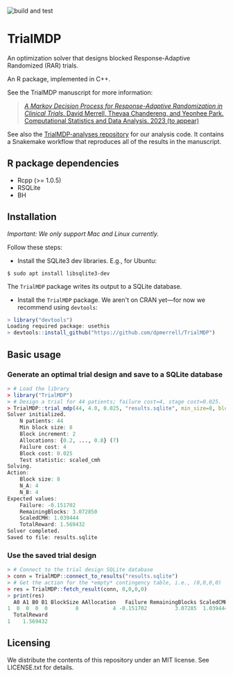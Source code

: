 <!-- badges -->
<!-- GitHub actions -->
![build and test](https://github.com/dpmerrell/blockRARopt/workflows/build_and_test/badge.svg)


# TrialMDP 

An optimization solver that designs blocked Response-Adaptive Randomized (RAR) trials.

An R package, implemented in C++.

See the TrialMDP manuscript for more information:

> [*A Markov Decision Process for Response-Adaptive Randomization in Clinical Trials*. David Merrell, Thevaa Chandereng, and Yeonhee Park. Computational Statistics and Data Analysis. 2023 (to appear)](https://arxiv.org/abs/2109.14642)

See also the [TrialMDP-analyses repository](https://github.com/dpmerrell/TrialMDP-analyses) for our analysis code. It contains a Snakemake workflow that reproduces all of the results in the manuscript.

## R package dependencies

* Rcpp (>= 1.0.5)
* RSQLite
* BH


## Installation
_Important: We only support Mac and Linux currently._

Follow these steps:

* Install the SQLite3 dev libraries. E.g., for Ubuntu:
```
$ sudo apt install libsqlite3-dev
```
The `TrialMDP` package writes its output to a SQLite database.

* Install the `TrialMDP` package. We aren't on CRAN yet&mdash;for now we recommend using `devtools`:
```R
> library("devtools")
Loading required package: usethis
> devtools::install_github("https://github.com/dpmerrell/TrialMDP")
```

## Basic usage

### Generate an optimal trial design and save to a SQLite database
```R
> # Load the library
> library("TrialMDP")
> # Design a trial for 44 patients; failure cost=4, stage cost=0.025.
> TrialMDP::trial_mdp(44, 4.0, 0.025, "results.sqlite", min_size=8, block_incr=2)
Solver initialized.
	N patients: 44
	Min block size: 8
	Block increment: 2
	Allocations: {0.2, ..., 0.8} (7)
	Failure cost: 4
	Block cost: 0.025
	Test statistic: scaled_cmh
Solving.
Action:
	Block size: 8
	N_A: 4
	N_B: 4
Expected values:
	Failure: -0.151702
	RemainingBlocks: 3.072850
	ScaledCMH: 1.039444
	TotalReward: 1.569432
Solver completed.
Saved to file: results.sqlite
```

### Use the saved trial design
```R
> # Connect to the trial design SQLite database
> conn = TrialMDP::connect_to_results("results.sqlite")
> # Get the action for the *empty* contingency table, i.e., (0,0,0,0)
> res = TrialMDP::fetch_result(conn, 0,0,0,0)
> print(res)
  A0 A1 B0 B1 BlockSize AAllocation   Failure RemainingBlocks ScaledCMH
1  0  0  0  0         8           4 -0.151702         3.07285  1.039444
  TotalReward
1    1.569432
```


## Licensing

We distribute the contents of this repository under an MIT license. See LICENSE.txt for details.
